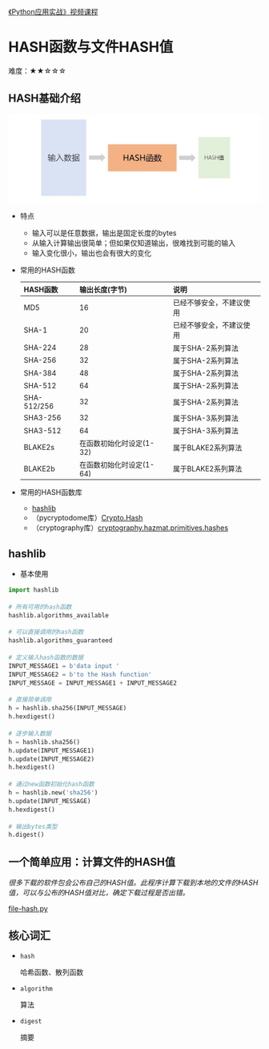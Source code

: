 [《Python应用实战》视频课程](https://study.163.com/course/courseMain.htm?courseId=1209533804&share=2&shareId=400000000624093)

# HASH函数与文件HASH值

难度：★★☆☆☆

## HASH基础介绍

![HASH函数](images/hash.JPG)

- 特点
    + 输入可以是任意数据，输出是固定长度的bytes
    + 从输入计算输出很简单；但如果仅知道输出，很难找到可能的输入
    + 输入变化很小，输出也会有很大的变化

- 常用的HASH函数

  |HASH函数|输出长度(字节)|说明|
  | :-----| :---- | :---- |
  |MD5|16|已经不够安全，不建议使用|
  |SHA-1|20|已经不够安全，不建议使用|
  |SHA-224|28|属于SHA-2系列算法|
  |SHA-256|32|属于SHA-2系列算法|
  |SHA-384|48|属于SHA-2系列算法|
  |SHA-512|64|属于SHA-2系列算法|
  |SHA-512/256|32|属于SHA-2系列算法|
  |SHA3-256|32|属于SHA-3系列算法|
  |SHA3-512|64|属于SHA-3系列算法|
  |BLAKE2s|在函数初始化时设定(1-32)|属于BLAKE2系列算法|
  |BLAKE2b|在函数初始化时设定(1-64)|属于BLAKE2系列算法|

- 常用的HASH函数库
    + [hashlib](https://docs.python.org/3/library/hashlib.html)
    + （pycryptodome库）[Crypto.Hash](https://www.pycryptodome.org/en/latest/src/hash/hash.html)
    + （cryptography库）[cryptography.hazmat.primitives.hashes](https://cryptography.io/en/latest/hazmat/primitives/cryptographic-hashes/)

## hashlib

- 基本使用

```python
import hashlib

# 所有可用的hash函数
hashlib.algorithms_available

# 可以直接调用的hash函数
hashlib.algorithms_guaranteed

# 定义输入hash函数的数据
INPUT_MESSAGE1 = b'data input '
INPUT_MESSAGE2 = b'to the Hash function'
INPUT_MESSAGE = INPUT_MESSAGE1 + INPUT_MESSAGE2

# 直接简单调用
h = hashlib.sha256(INPUT_MESSAGE)
h.hexdigest()

# 逐步输入数据
h = hashlib.sha256()
h.update(INPUT_MESSAGE1)
h.update(INPUT_MESSAGE2)
h.hexdigest()

# 通过new函数初始化hash函数
h = hashlib.new('sha256')
h.update(INPUT_MESSAGE)
h.hexdigest()

# 输出bytes类型
h.digest()
```

## 一个简单应用：计算文件的HASH值

  *很多下载的软件包会公布自己的HASH值。此程序计算下载到本地的文件的HASH值，可以与公布的HASH值对比，确定下载过程是否出错。*

  [file-hash.py](programs/file-hash.py)


## 核心词汇

- `hash`

  哈希函数、散列函数

- `algorithm`

  算法

- `digest`

  摘要
